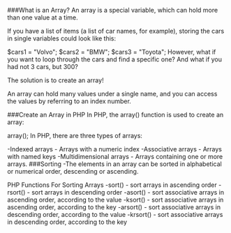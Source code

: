     
###What is an Array?
An array is a special variable, which can hold more than one value at a time.

If you have a list of items (a list of car names, for example), storing the cars in single variables could look like this:

$cars1 = "Volvo";
$cars2 = "BMW";
$cars3 = "Toyota";
However, what if you want to loop through the cars and find a specific one? And what if you had not 3 cars, but 300?

The solution is to create an array!

An array can hold many values under a single name, and you can access the values by referring to an index number.

###Create an Array in PHP
In PHP, the array() function is used to create an array:

array();
In PHP, there are three types of arrays:

-Indexed arrays - Arrays with a numeric index
-Associative arrays - Arrays with named keys
-Multidimensional arrays - Arrays containing one or more arrays.
###Sorting
-The elements in an array can be sorted in alphabetical or numerical order, descending or ascending.

PHP Functions For Sorting Arrays
-sort() - sort arrays in ascending order
-rsort() - sort arrays in descending order
-asort() - sort associative arrays in ascending order, according to the value
-ksort() - sort associative arrays in ascending order, according to the key
-arsort() - sort associative arrays in descending order, according to the value
-krsort() - sort associative arrays in descending order, according to the key



